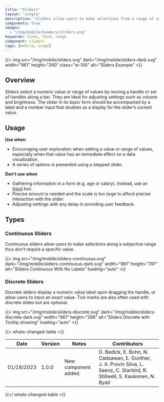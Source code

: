 ```yaml
---
title: "Sliders"
layout: "single"
description: "Sliders allow users to make selections from a range of values."
components: true
images:
  - "/img/mobile/headers/sliders.png"
keywords: forms, form, range
component: sliders
tags: [mobile, usage]
---
```


{{< img src="/img/mobile/sliders.svg" dark="/img/mobile/sliders-dark.svg" width="961" height="260" class="w-100" alt="Sliders Example" >}}

## Overview

Sliders select a numeric value or range of values by moving a handle or set of handles along a bar. They are ideal for adjusting settings such as volume and brightness. The slider in its basic form should be accompanied by a label and a number input that doubles as a display for the slider’s current value.

## Usage

**Use when**

- Encouraging user exploration when setting a value or range of values, especially when that value has an immediate effect on a data visualization.
- A series of options is presented using a stepped slider.

**Don’t use when**

- Gathering information in a form (e.g, age or salary). Instead, use an [Input](/components/mobile/inputs/) box.
- Precise amount is needed and the scale is too large to afford precise interaction with the slider.
- Adjusting settings with any delay in providing user feedback.

## Types

### Continuous Sliders

Continuous sliders allow users to make selections along a subjective range thus don’t require a specific value.

{{< img src="/img/mobile/sliders-continuous.svg" dark="/img/mobile/sliders-continuous-dark.svg" width="961" height="797" alt="Sliders Continuous With No Labels" loading="auto" >}}

### Discrete Sliders

Discrete sliders display a numeric value label upon dragging the handle, or allow users to input an exact value. Tick marks are also often used with discrete slides but are optional.

{{< img src="/img/mobile/sliders-discrete.svg" dark="/img/mobile/sliders-discrete-dark.svg" width="961" height="286" alt="Sliders Discrete with Tooltip showing" loading="auto" >}}

{{< whats-changed-table >}}

| Date       | Version | Notes                               | Contributors |
| ---------- | ------- | ----------------------------------- | ------------ |
| 01/16/2023 | 1.0.0   | New component added. | D. Bedick, E. Bohn, N. Cadsawan, E. Gunther, J. A. Provin Silva, L. Saenz, C. Starbird, R. Stillwell, S. Kaukonen, N. Byati  |

{{</ whats-changed-table >}}
